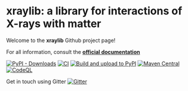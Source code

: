 xraylib: a library for interactions of X-rays with matter 
=========================================================

Welcome to the __xraylib__ Github project page!

For all information, consult the **[official documentation](http://github.com/tschoonj/xraylib/wiki)**

[![PyPI - Downloads](https://img.shields.io/pypi/dm/xraylib?label=PyPI%20Downloads)](https://pypi.org/project/xraylib/) [![CI](https://github.com/tschoonj/xraylib/actions/workflows/ci.yml/badge.svg?branch=master&event=push)](https://github.com/tschoonj/xraylib/actions/workflows/ci.yml) [![Build and upload to PyPI](https://github.com/tschoonj/xraylib/actions/workflows/build-publish-pypi.yml/badge.svg?branch=master&event=push)](https://github.com/tschoonj/xraylib/actions/workflows/build-publish-pypi.yml) [![Maven Central](https://img.shields.io/maven-central/v/com.github.tschoonj/xraylib.svg?label=Maven%20Central)](https://search.maven.org/search?q=g:%22com.github.tschoonj%22%20AND%20a:%22xraylib%22) [![CodeQL](https://github.com/tschoonj/xraylib/actions/workflows/codeql.yml/badge.svg?branch=master&event=push)](https://github.com/tschoonj/xraylib/actions/workflows/codeql.yml)

Get in touch using Gitter [![Gitter](https://badges.gitter.im/xraylib/community.svg)](https://gitter.im/xraylib/community?utm_source=badge&utm_medium=badge&utm_campaign=pr-badge)
